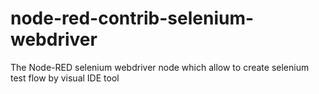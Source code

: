 # node-red-contrib-selenium-webdriver
The Node-RED selenium webdriver node which allow to create selenium test flow by visual IDE tool

